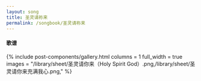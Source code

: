 ```yaml
---
layout: song
title: 圣灵请祢来
permalink: /songbook/圣灵请祢来
---
```


#### 歌谱

{% include post-components/gallery.html
    columns = 1
    full_width = true
    images = "/library/sheet/圣灵请你来（Holy Spirit God）.png,/library/sheet/圣灵请你来充满我心.png,"
%}
